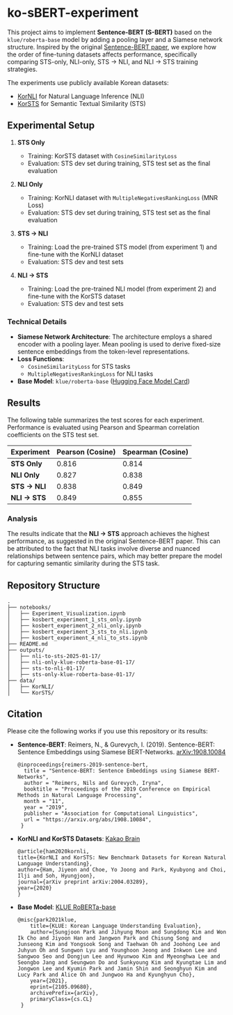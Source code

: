 # ko-sBERT-experiment

This project aims to implement **Sentence-BERT (S-BERT)** based on the `klue/roberta-base` model by adding a pooling layer and a Siamese network structure. Inspired by the original [Sentence-BERT paper](https://arxiv.org/abs/1908.10084), we explore how the order of fine-tuning datasets affects performance, specifically comparing STS-only, NLI-only, STS → NLI, and NLI → STS training strategies.

The experiments use publicly available Korean datasets:
- [KorNLI](https://github.com/kakaobrain/KorNLUDatasets) for Natural Language Inference (NLI)
- [KorSTS](https://github.com/kakaobrain/KorNLUDatasets) for Semantic Textual Similarity (STS)

## Experimental Setup

1. **STS Only**
   - Training: KorSTS dataset with `CosineSimilarityLoss`
   - Evaluation: STS dev set during training, STS test set as the final evaluation

2. **NLI Only**
   - Training: KorNLI dataset with `MultipleNegativesRankingLoss` (MNR Loss)
   - Evaluation: STS dev set during training, STS test set as the final evaluation

3. **STS → NLI**
   - Training: Load the pre-trained STS model (from experiment 1) and fine-tune with the KorNLI dataset
   - Evaluation: STS dev and test sets

4. **NLI → STS**
   - Training: Load the pre-trained NLI model (from experiment 2) and fine-tune with the KorSTS dataset
   - Evaluation: STS dev and test sets

### Technical Details

- **Siamese Network Architecture**: The architecture employs a shared encoder with a pooling layer. Mean pooling is used to derive fixed-size sentence embeddings from the token-level representations.
- **Loss Functions**:
  - `CosineSimilarityLoss` for STS tasks
  - `MultipleNegativesRankingLoss` for NLI tasks
- **Base Model**: `klue/roberta-base` ([Hugging Face Model Card](https://huggingface.co/klue/roberta-base))

## Results

The following table summarizes the test scores for each experiment. Performance is evaluated using Pearson and Spearman correlation coefficients on the STS test set.

| Experiment       | Pearson (Cosine)  | Spearman (Cosine) |
|------------------|-------------------|-------------------|
| **STS Only**     | 0.816             | 0.814             |
| **NLI Only**     | 0.827             | 0.838             |
| **STS → NLI**    | 0.838             | 0.849             |
| **NLI → STS**    | 0.849             | 0.855             |

### Analysis

The results indicate that the **NLI → STS** approach achieves the highest performance, as suggested in the original Sentence-BERT paper. This can be attributed to the fact that NLI tasks involve diverse and nuanced relationships between sentence pairs, which may better prepare the model for capturing semantic similarity during the STS task.

## Repository Structure

```
.
├── notebooks/
│   ├── Experiment_Visualization.ipynb
│   ├── kosbert_experiment_1_sts_only.ipynb
│   ├── kosbert_experiment_2_nli_only.ipynb
│   ├── kosbert_experiment_3_sts_to_nli.ipynb
│   ├── kosbert_experiment_4_nli_to_sts.ipynb
├── README.md
├── outputs/
│   ├── nli-to-sts-2025-01-17/
│   ├── nli-only-klue-roberta-base-01-17/
│   ├── sts-to-nli-01-17/
│   ├── sts-only-klue-roberta-base-01-17/
├── data/
│   ├── KorNLI/
│   └── KorSTS/

```

## Citation

Please cite the following works if you use this repository or its results:

- **Sentence-BERT**: Reimers, N., & Gurevych, I. (2019). Sentence-BERT: Sentence Embeddings using Siamese BERT-Networks. [arXiv:1908.10084](https://arxiv.org/abs/1908.10084)
  
  ```
  @inproceedings{reimers-2019-sentence-bert,
    title = "Sentence-BERT: Sentence Embeddings using Siamese BERT-Networks",
    author = "Reimers, Nils and Gurevych, Iryna",
    booktitle = "Proceedings of the 2019 Conference on Empirical Methods in Natural Language Processing",
    month = "11",
    year = "2019",
    publisher = "Association for Computational Linguistics",
    url = "https://arxiv.org/abs/1908.10084",
   }
   ```
- **KorNLI and KorSTS Datasets**: [Kakao Brain](https://github.com/kakaobrain/KorNLUDatasets)
  
  ```
  @article{ham2020kornli,
  title={KorNLI and KorSTS: New Benchmark Datasets for Korean Natural Language Understanding},
  author={Ham, Jiyeon and Choe, Yo Joong and Park, Kyubyong and Choi, Ilji and Soh, Hyungjoon},
  journal={arXiv preprint arXiv:2004.03289},
  year={2020}
  }
  ```
- **Base Model**: [KLUE RoBERTa-base](https://huggingface.co/klue/roberta-base)
  
  ```
  @misc{park2021klue,
      title={KLUE: Korean Language Understanding Evaluation},
      author={Sungjoon Park and Jihyung Moon and Sungdong Kim and Won Ik Cho and Jiyoon Han and Jangwon Park and Chisung Song and Junseong Kim and Yongsook Song and Taehwan Oh and Joohong Lee and Juhyun Oh and Sungwon Lyu and Younghoon Jeong and Inkwon Lee and Sangwoo Seo and Dongjun Lee and Hyunwoo Kim and Myeonghwa Lee and Seongbo Jang and Seungwon Do and Sunkyoung Kim and Kyungtae Lim and Jongwon Lee and Kyumin Park and Jamin Shin and Seonghyun Kim and Lucy Park and Alice Oh and Jungwoo Ha and Kyunghyun Cho},
      year={2021},
      eprint={2105.09680},
      archivePrefix={arXiv},
      primaryClass={cs.CL}
   }
   ```
